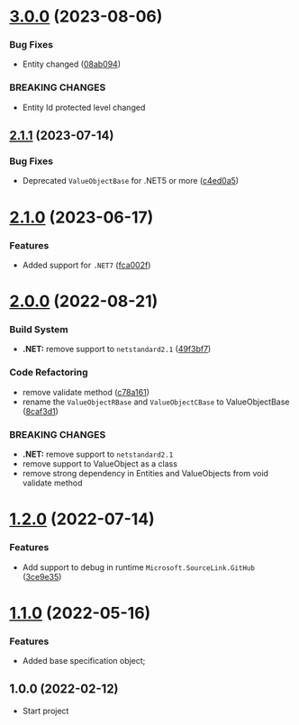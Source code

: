 # [3.0.0](https://github.com/TechNobre/PowerUtils.BuildingBlocks.Domain/compare/v2.1.1...v3.0.0) (2023-08-06)


### Bug Fixes

* Entity changed ([08ab094](https://github.com/TechNobre/PowerUtils.BuildingBlocks.Domain/commit/08ab094e62b337ff58e1d4433936b25f2a4157dc))


### BREAKING CHANGES

* Entity Id protected level changed

## [2.1.1](https://github.com/TechNobre/PowerUtils.BuildingBlocks.Domain/compare/v2.1.0...v2.1.1) (2023-07-14)


### Bug Fixes

* Deprecated `ValueObjectBase` for .NET5 or more ([c4ed0a5](https://github.com/TechNobre/PowerUtils.BuildingBlocks.Domain/commit/c4ed0a557d44a6ad34bc9f909dbb5b88cf06cc46))

# [2.1.0](https://github.com/TechNobre/PowerUtils.BuildingBlocks.Domain/compare/v2.0.0...v2.1.0) (2023-06-17)


### Features

* Added support for `.NET7` ([fca002f](https://github.com/TechNobre/PowerUtils.BuildingBlocks.Domain/commit/fca002fa49e1df5902a0f36cc709118a193ef75d))

# [2.0.0](https://github.com/TechNobre/PowerUtils.BuildingBlocks.Domain/compare/v1.2.0...v2.0.0) (2022-08-21)


### Build System

* **.NET:** remove support to `netstandard2.1` ([49f3bf7](https://github.com/TechNobre/PowerUtils.BuildingBlocks.Domain/commit/49f3bf73d73ac04110dd5d3a805bde05bbc490d2))


### Code Refactoring

* remove validate method ([c78a161](https://github.com/TechNobre/PowerUtils.BuildingBlocks.Domain/commit/c78a161d8f9991877694752515d7e8ef5d009ae1))
* rename the `ValueObjectRBase` and `ValueObjectCBase` to ValueObjectBase ([8caf3d1](https://github.com/TechNobre/PowerUtils.BuildingBlocks.Domain/commit/8caf3d195863ddd3960bd3d31b8f0862153d97d0))


### BREAKING CHANGES

* **.NET:** remove support to `netstandard2.1`
* remove support to ValueObject as a class
* remove strong dependency in Entities and ValueObjects from void validate method

# [1.2.0](https://github.com/TechNobre/PowerUtils.BuildingBlocks.Domain/compare/v1.1.0...v1.2.0) (2022-07-14)


### Features

* Add support to debug in runtime `Microsoft.SourceLink.GitHub` ([3ce9e35](https://github.com/TechNobre/PowerUtils.BuildingBlocks.Domain/commit/3ce9e35f05eb7236d1e6bc1b7a8f41d87795654d))

# [1.1.0](https://github.com/TechNobre/PowerUtils.BuildingBlocks.Domain/compare/v1.0.0...v1.1.0) (2022-05-16)

### Features

* Added base specification object;




## 1.0.0 (2022-02-12)

* Start project
